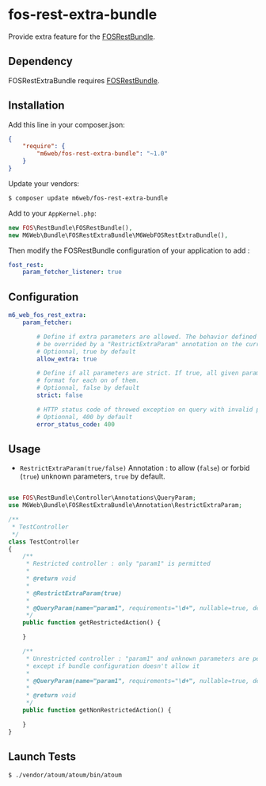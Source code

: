 fos-rest-extra-bundle
=======================

Provide extra feature for the [FOSRestBundle](https://github.com/FriendsOfSymfony/FOSRestBundle).

## Dependency

FOSRestExtraBundle requires [FOSRestBundle](https://github.com/FriendsOfSymfony/FOSRestBundle).

## Installation

Add this line in your composer.json:

```json
{
    "require": {
        "m6web/fos-rest-extra-bundle": "~1.0"
    }
}
```

Update your vendors:

```sh
$ composer update m6web/fos-rest-extra-bundle
```

Add to your `AppKernel.php`:

```php
new FOS\RestBundle\FOSRestBundle(),
new M6Web\Bundle\FOSRestExtraBundle\M6WebFOSRestExtraBundle(),
```


Then modify the FOSRestBundle configuration of your application to add :

```yaml
fost_rest:
    param_fetcher_listener: true
```

## Configuration

```yml
m6_web_fos_rest_extra:
    param_fetcher:

        # Define if extra parameters are allowed. The behavior defined here is the default one and can
        # be overrided by a "RestrictExtraParam" annotation on the current action.
        # Optionnal, true by default
        allow_extra: true

        # Define if all parameters are strict. If true, all given parameters have to match defined
        # format for each on of them.
        # Optionnal, false by default
        strict: false

        # HTTP status code of throwed exception on query with invalid parameters
        # Optionnal, 400 by default
        error_status_code: 400
```

## Usage

- `RestrictExtraParam(true/false)` Annotation : to allow (`false`) or forbid (`true`) unknown parameters, `true` by default.

```php

use FOS\RestBundle\Controller\Annotations\QueryParam;
use M6Web\Bundle\FOSRestExtraBundle\Annotation\RestrictExtraParam;

/**
 * TestController
 */
class TestController
{
    /**
     * Restricted controller : only "param1" is permitted
     *
     * @return void
     *
     * @RestrictExtraParam(true)
     *
     * @QueryParam(name="param1", requirements="\d+", nullable=true, description="My Param 1")
     */
    public function getRestrictedAction() {

    }

    /**
     * Unrestricted controller : "param1" and unknown parameters are permitted
     * except if bundle configuration doesn't allow it
     *
     * @QueryParam(name="param1", requirements="\d+", nullable=true, description="My Param 1")
     *
     * @return void
     */
    public function getNonRestrictedAction() {

    }
}

```
## Launch Tests

```shell
$ ./vendor/atoum/atoum/bin/atoum
```
